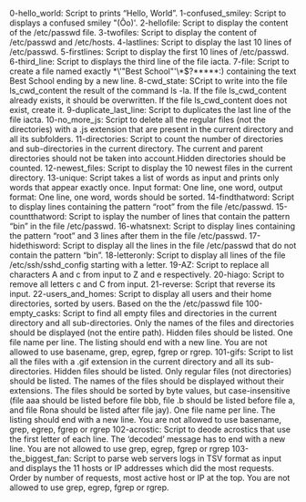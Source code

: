 0-hello_world: Script to prints “Hello, World”.
1-confused_smiley: Script to displays a confused smiley "(Ôo)'.
2-hellofile: Script to display the content of the /etc/passwd file.
3-twofiles: Script to display the content of /etc/passwd and /etc/hosts.
4-lastlines: Script to display the last 10 lines of /etc/passwd.
5-firstlines: Script to display the first 10 lines of /etc/passwd.
6-third_line: Script to displays the third line of the file iacta.
7-file: Script to create a file named exactly \*\\'"Best School"\'\\*$\?\*\*\*\*\*:) containing the text Best School ending by a new line.
8-cwd_state: SCript to write into the file ls_cwd_content the result of the command ls -la. If the file ls_cwd_content already exists, it should be overwritten. If the file ls_cwd_content does not exist, create it.
9-duplicate_last_line: Script to duplicates the last line of the file iacta.
10-no_more_js: Script to delete all the regular files (not the directories) with a .js extension that are present in the current directory and all its subfolders.
11-directories: Script to count the number of directories and sub-directories in the current directory. The current and parent directories should not be taken into account.Hidden directories should be counted.
12-newest_files: Script to display the 10 newest files in the current directory.
13-unique: Script takes a list of words as input and prints only words that appear exactly once. Input format: One line, one word, output format: One line, one word, words should be sorted.
14-findthatword: Script to display lines containing the pattern “root” from the file /etc/passwd.
15-countthatword: Script to isplay the number of lines that contain the pattern “bin” in the file /etc/passwd.
16-whatsnext: Script to display lines containing the pattern “root” and 3 lines after them in the file /etc/passwd.
17-hidethisword: Script to display all the lines in the file /etc/passwd that do not contain the pattern “bin”.
18-letteronly: Script to display all lines of the file /etc/ssh/sshd_config starting with a letter.
19-AZ: Script to replace all characters A and c from input to Z and e respectively.
20-hiago: Script to remove all letters c and C from input.
21-reverse: Script that reverse its input.
22-users_and_homes: Script to display all users and their home directories, sorted by users. Based on the the /etc/passwd file
100-empty_casks: Script to find all empty files and directories in the current directory and all sub-directories. Only the names of the files and directories should be displayed (not the entire path). Hidden files should be listed. One file name per line. The listing should end with a new line. You are not allowed to use basename, grep, egrep, fgrep or rgrep.
101-gifs: Script to list all the files with a .gif extension in the current directory and all its sub-directories. Hidden files should be listed. Only regular files (not directories) should be listed. The names of the files should be displayed without their extensions. The files should be sorted by byte values, but case-insensitive (file aaa should be listed before file bbb, file .b should be listed before file a, and file Rona should be listed after file jay). One file name per line. The listing should end with a new line. You are not allowed to use basename, grep, egrep, fgrep or rgrep
102-acrostic: Script to deode acrostics that use the first letter of each line. The ‘decoded’ message has to end with a new line. You are not allowed to use grep, egrep, fgrep or rgrep
103-the_biggest_fan: Script to parse web servers logs in TSV format as input and displays the 11 hosts or IP addresses which did the most requests. Order by number of requests, most active host or IP at the top. You are not allowed to use grep, egrep, fgrep or rgrep.
